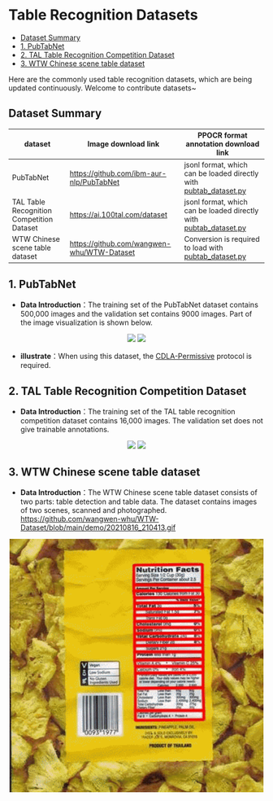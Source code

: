 # Table Recognition Datasets

- [Dataset Summary](#dataset-summary)
- [1. PubTabNet](#1-pubtabnet)
- [2. TAL Table Recognition Competition Dataset](#2-tal-table-recognition-competition-dataset)
- [3. WTW Chinese scene table dataset](#3-wtw-chinese-scene-table-dataset)

Here are the commonly used table recognition datasets, which are being updated continuously. Welcome to contribute datasets~

## Dataset Summary

| dataset | Image download link | PPOCR format annotation download link |
|---|---|---|
| PubTabNet |https://github.com/ibm-aur-nlp/PubTabNet| jsonl format, which can be loaded directly with [pubtab_dataset.py](../../../ptocr/datasets/pubtab_dataset.py) |
| TAL Table Recognition Competition Dataset |https://ai.100tal.com/dataset| jsonl format, which can be loaded directly with [pubtab_dataset.py](../../../ptocr/datasets/pubtab_dataset.py) |
| WTW Chinese scene table dataset |https://github.com/wangwen-whu/WTW-Dataset| Conversion is required to load with [pubtab_dataset.py](../../../ptocr/datasets/pubtab_dataset.py)|

## 1. PubTabNet
- **Data Introduction**：The training set of the PubTabNet dataset contains 500,000 images and the validation set contains 9000 images. Part of the image visualization is shown below.

<div align="center">
    <img src="../../datasets/table_PubTabNet_demo/PMC524509_007_00.png" width="500">
    <img src="../../datasets/table_PubTabNet_demo/PMC535543_007_01.png" width="500">
</div>

- **illustrate**：When using this dataset, the [CDLA-Permissive](https://cdla.io/permissive-1-0/) protocol is required.

## 2. TAL Table Recognition Competition Dataset
- **Data Introduction**：The training set of the TAL table recognition competition dataset contains 16,000 images. The validation set does not give trainable annotations.

<div align="center">
    <img src="../../datasets/table_tal_demo/1.jpg" width="500">
    <img src="../../datasets/table_tal_demo/2.jpg" width="500">
</div>

## 3. WTW Chinese scene table dataset
- **Data Introduction**：The WTW Chinese scene table dataset consists of two parts: table detection and table data. The dataset contains images of two scenes, scanned and photographed.
https://github.com/wangwen-whu/WTW-Dataset/blob/main/demo/20210816_210413.gif

<div align="center">
    <img src="https://github.com/wangwen-whu/WTW-Dataset/blob/main/demo/20210816_210413.gif" width="500">
</div>
